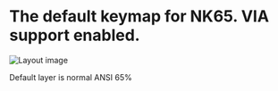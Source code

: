 The default keymap for NK65. VIA support enabled.
=========================================================

![Layout image](https://i.imgur.com/DL0CjJO.png)

Default layer is normal ANSI 65%